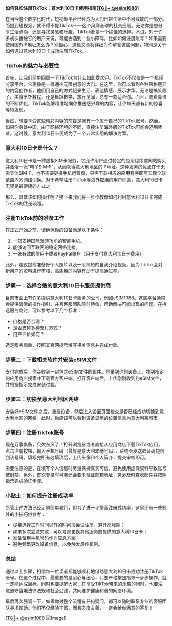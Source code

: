**如何轻松注册TikTok：意大利10日卡使用指南[[TG💪+ @esim1088](https://t.me/s/esim1088)]**

在当今这个数字化时代，短视频平台已经成为人们日常生活中不可或缺的一部分。而提到短视频，就不得不提TikTok——这个风靡全球的社交应用。无论你是想分享生活点滴，还是寻找灵感和乐趣，TikTok都是一个绝佳的选择。不过，对于许多初次接触它的用户来说，可能会遇到一些小障碍，比如如何注册账号？如果需要使用国外IP地址怎么办？别担心，这篇文章将详细为你解答这些问题，特别是关于如何通过意大利10日卡成功注册TikTok。

### TikTok的魅力与必要性

首先，让我们简单回顾一下TikTok为什么如此受欢迎。TikTok不仅仅是一个视频分享平台，它更像是一扇通往无限创意的大门。在这里，你可以看到各种风格迥异的内容创作者，他们用自己的方式记录生活、表达情感、展示才华。无论是搞笑段子、美食烹饪教程，还是舞蹈教学、旅行见闻，总有一款适合你。而且，随着算法的不断优化，TikTok能够精准地向你推送感兴趣的内容，让你每天都有新的惊喜等待发现。

当然，想要享受这些精彩内容的前提是拥有一个属于自己的TikTok账号。然而，如果你身处中国，由于网络环境的不同，直接注册海外版的TikTok可能会遇到困难。这时候，意大利10日卡便成为了一个非常实用的解决方案。

### 意大利10日卡是什么？

意大利10日卡是一种虚拟SIM卡服务，它允许用户通过特定的应用程序或网站购买并激活一张“电子SIM卡”，从而获得意大利地区的IP地址。这种服务的优点在于无需实体SIM卡，也不需要更换手机运营商，只需下载相应的应用程序即可实现全球范围内的网络切换。对于希望注册TikTok等海外应用的用户而言，意大利10日卡无疑是最便捷的方式之一。

那么，具体该如何操作呢？接下来我们将一步步教你如何利用意大利10日卡完成TikTok的注册流程。

### 注册TikTok前的准备工作

在正式开始之前，请确保你的设备满足以下条件：
1. 一部支持国际漫游功能的智能手机。
2. 能够访问互联网的稳定网络连接。
3. 一张有效的信用卡或者PayPal账户（用于支付意大利10日卡费用）。

此外，建议提前准备好个人照片以及一段简短的自我介绍视频，因为TikTok会对新用户的资料进行审核，高质量的内容有助于提高通过率。

### 步骤一：选择合适的意大利10日卡服务提供商

目前市面上有许多提供意大利10日卡服务的公司，例如eSIM1088。这些平台通常会提供清晰的操作指引，并且客服团队随时待命，帮助解决可能出现的问题。在挑选服务商时，可以参考以下几个标准：
- 价格是否合理？
- 是否支持多种支付方式？
- 用户评价如何？

选定服务商后，按照其官网提示填写相关信息并完成付款。

### 步骤二：下载相关软件并安装eSIM文件

支付完成后，你会收到一封包含eSIM文件的邮件。登录到你的设备上，找到指定的应用商店搜索并下载官方客户端。打开客户端后，上传刚刚收到的eSIM文件，并根据指示完成安装过程。

### 步骤三：切换至意大利地区网络

安装好eSIM文件之后，重启设备，然后进入设置页面检查是否已经成功切换到意大利地区的网络。此时，你应该可以看到设备显示的位置信息为意大利某城市。

### 步骤四：注册TikTok账号

现在万事俱备，只欠东风了！打开浏览器或者直接从应用商店下载TikTok应用，点击注册按钮，输入手机号码（最好是意大利本地号码），系统会发送验证码短信到该号码。填写完所有必填项后，上传头像和个人简介，提交审核即可。

需要注意的是，在填写个人信息时尽量保持真实可信，避免使用虚假资料导致账号被封禁。另外，首次登录时可能还会要求验证邮箱地址，务必及时查收邮件并按照指示完成验证步骤。

### 小贴士：如何提升注册成功率

尽管上述方法已经足够简单易行，但为了进一步提高注册成功率，这里还有一些额外的小技巧供参考：
- 尽量选择工作时间以外的时间段尝试注册，避开高峰期；
- 如果多次尝试失败，可以考虑更换其他服务商提供的意大利10日卡；
- 准备备用手机号码作为应急方案；
- 避免频繁更改设备信息，以免触发风控机制。

### 总结

通过以上步骤，相信每一位读者都能够顺利地借助意大利10日卡成功注册TikTok账号。在这个过程中，最重要的是耐心与细心，只要严格按照指导一步步操作，就一定能达成目标。同时也要提醒大家，在享受TikTok带来的乐趣的同时，也要注意遵守当地法律法规和社会公德，共同维护健康和谐的网络环境。

最后再次强调一下，如果你对整个流程有任何疑问，都可以随时联系专业的客服团队寻求帮助。他们不仅经验丰富，而且态度友善，一定会给你满意的答复！

[[TG💪+ @esim1088](https://t.me/s/esim1088) ![Image](https://i.postimg.cc/4NQfJmqS/Snipaste-2025-05-13-00-14-12.png)]